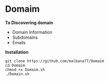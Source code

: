 # Domaim
**To Discovering domain**

* Domain Information
* Subdomains
* Emails

**Installation**
```
git clone https://github.com/malbana77/Domaim
cd Domaim
chmod +x Domaim.sh
./Domain.sh
```
